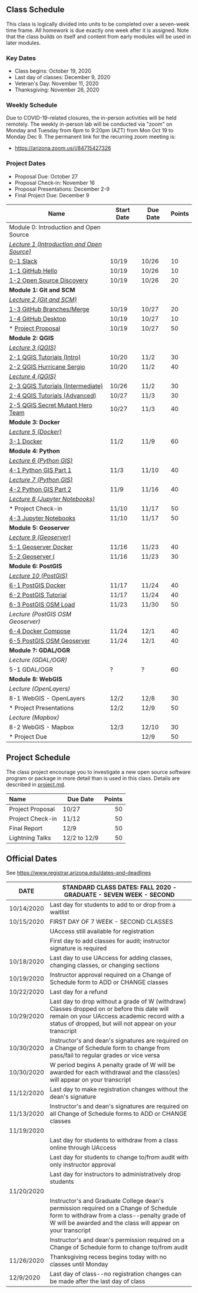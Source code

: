 
## Class Schedule

This class is logically divided into units to be completed over a seven-week time frame. All homework is due exactly one week after it is assigned. Note that the class builds on itself and content from early modules will be used in later modules.

### Key Dates
- Class begins:	October 19, 2020
- Last day of classes:	December 9, 2020
- Veteran's Day: November 11, 2020
- Thanksgiving: November 26, 2020

### Weekly Schedule
Due to COVID-19-related closures, the in-person activities will be held remotely. The weekly in-person lab will be conducted via "zoom" 
on Monday and Tuesday from 6pm to 9:20pm (AZT) from Mon Oct 19 to Monday Dec 9. The permanent link for the recurring zoom meeting is:
- https://arizona.zoom.us/j/84715427326

### Project Dates
- Proposal Due: October 27
- Proposal Check-in: November 16
- Proposal Presentations: December 2-9
- Final Project Due: December 9

|  **Name** | **Start Date** | **Due Date** | **Points** |
| --- | --- | --- | --- |
|  Module 0: Introduction and Open Source |  |  |  |
|  [_Lecture 1 (Introduction and Open Source)_](https://d2l.arizona.edu/d2l/le/content/968671/viewContent/9685637/View) |  |  |  |
|  [0-1 Slack](https://classroom.github.com/a/O8NFfZkp) | 10/19 | 10/26 | 10 |
|  [1-1 GitHub Hello](https://classroom.github.com/a/2ypA1ZJF) | 10/19 | 10/26 | 10 |
|  [1-2 Open Source Discovery](https://classroom.github.com/a/hP0IXEjJ) | 10/19 | 10/26 | 20 |
|  **Module 1: Git and SCM** |  |  |  |
|  [_Lecture 2 (Git and SCM)_](https://d2l.arizona.edu/d2l/le/content/968671/viewContent/9690596/View) |  |  |  |
|  [1-3 GitHub Branches/Merge](https://classroom.github.com/a/e8767ypo) | 10/19 | 10/27 | 20 |
|  [1-4 GitHub Desktop](https://classroom.github.com/a/f7vEXoDp) | 10/19 | 10/27 | 10 |
|  * [Project Proposal](https://classroom.github.com/a/EOArQFXu) | 10/19 | 10/27 | 50 |
|  **Module 2: QGIS** |  |  |  |
|  [_Lecture 3 (QGIS)_](https://d2l.arizona.edu/d2l/le/content/968671/viewContent/9711945/View) |  |  |  |
|  [2-1 QGIS Tutorials (Intro)](https://classroom.github.com/a/XGQqkW7v) | 10/20 | 11/2 | 30 |
|  [2-2 QGIS Hurricane Sergio](https://classroom.github.com/a/TffLIpll) | 10/20 | 11/2 | 40 |
|  [_Lecture 4 (QGIS)_](https://d2l.arizona.edu/d2l/le/content/968671/viewContent/9714791/View) |  |  |  |
|  [2-3 QGIS Tutorials (Intermediate)](https://classroom.github.com/a/ihfb_OeO) | 10/26 | 11/2 | 30 |
|  [2-4 QGIS Tutorials (Advanced)](https://classroom.github.com/a/uafQ7M87) | 10/27 | 11/3 | 30 |
|  [2-5 QGIS Secret Mutant Hero Team](https://classroom.github.com/a/MnqimXW8) | 10/27 | 11/3 | 40 |
|  **Module 3: Docker** |  |  |  |
|  [_Lecture 5 (Docker)_](https://d2l.arizona.edu/d2l/le/content/968671/viewContent/9733370/View) |  |  |  |
|  [3-1 Docker](https://classroom.github.com/a/r_xP-LA9) | 11/2 | 11/9 | 60 |
|  **Module 4: Python** |  |  |  |
|  [_Lecture 6 (Python GIS)_](https://d2l.arizona.edu/d2l/le/content/968671/viewContent/9739182/View) |  |  |  |
|  [4-1 Python GIS Part 1](https://classroom.github.com/a/J2qZZu2E) | 11/3 | 11/10 | 40 |
|  [_Lecture 7 (Python GIS)_](https://d2l.arizona.edu/d2l/le/content/968671/viewContent/9760377/View) |  |  |  |
|  [4-2 Python GIS Part 2](https://classroom.github.com/a/AUX651YB) | 11/9 | 11/16 | 40 |
|  [_Lecture 8 (Jupyter Notebooks)_](https://d2l.arizona.edu/d2l/le/content/968671/viewContent/9767816/View) |  |  |  
|  * Project Check-in | 11/10 | 11/17 | 50 |
|  [4-3 Jupyter Notebooks](https://classroom.github.com/a/0FpoxQ-G) | 11/10 | 11/17 | 50 |
|  **Module 5: Geoserver** |  |  |  |
|  [_Lecture 9 (Geoserver)_](https://d2l.arizona.edu/d2l/le/content/968671/viewContent/9798244/View) |  |  |  |
|  [5-1 Geoserver Docker](https://classroom.github.com/a/zqDtvTrM) | 11/16 | 11/23 | 40 |
|  [5-2 Geoserver I](https://classroom.github.com/a/K4X437Sa) | 11/16 | 11/23 | 30 |
|  **Module 6: PostGIS** |  |  |  |
|  [_Lecture 10 (PostGIS)_](https://d2l.arizona.edu/d2l/le/content/968671/viewContent/9804829/View) |  |  |  |
|  [6-1 PostGIS Docker](https://classroom.github.com/a/2Rssv4ns) | 11/17 | 11/24 | 40 |
|  [6-2 PostGIS Tutorial](https://classroom.github.com/a/4nP6ys1d) | 11/17 | 11/24 | 40 |
|  [6-3 PostGIS OSM Load](https://classroom.github.com/a/c1Xwu4sH) | 11/23 | 11/30 | 50 |
|  _Lecture (PostGIS OSM Geoserver)_ |  |  |  |
|  [6-4 Docker Compose](https://classroom.github.com/a/83FsVnXo) | 11/24 | 12/1 | 40 |
|  [6-5 PostGIS OSM Geoserver](https://classroom.github.com/a/nerFQdAx) | 11/24 | 12/1 | 40 |
|  **Module ?: GDAL/OGR** |  |  |  |
|  _Lecture (GDAL/OGR)_ |  |  |  |
|  5-1 GDAL/OGR | ? | ? | 60 |
|  **Module 8: WebGIS** |  |  |  |
|  _Lecture (OpenLayers)_ |  |  |  |
|  8-1 WebGIS - OpenLayers | 12/2 | 12/8 | 30 |
|  * Project Presentations | 12/2 | 12/9 | 50 |
|  _Lecture (Mapbox)_ |  |  |  |
|  8-2 WebGIS - Mapbox | 12/3 | 12/10 | 30 |
|  * Project Due |  | 12/9 | 50 |


## Project Schedule
The class project encourage you to investigate a new open source software program or package in more detail than
is used in this class. Details are described in [project.md](project.md).

| Name | Due Date | Points |
| :--- | --- | ---: |
| Project Proposal | 10/27 |  50  |
| Project Check-in | 11/12 | 50  |
| Final Report | 12/9 | 50  |
| Lightning Talks | 12/2 to 12/9 | 50  |

## Official Dates
See https://www.registrar.arizona.edu/dates-and-deadlines

|  DATE | STANDARD CLASS DATES: FALL 2020 - GRADUATE - SEVEN WEEK - SECOND |
| --- | --- |
|  10/14/2020 | Last day for students to add to or drop from a waitlist |
|  10/15/2020 | FIRST DAY OF 7 WEEK - SECOND CLASSES |
|  | UAccess still available for registration |
|  | First day to add classes for audit; instructor signature is required |
|  10/18/2020 | Last day to use UAccess for adding classes, changing classes, or changing sections |
|  10/19/2020 | Instructor approval required on a Change of Schedule form to ADD or CHANGE classes |
|  10/22/2020 | Last day for a refund |
|  10/29/2020 | Last day to drop without a grade of W (withdraw) Classes dropped on or before this date will remain on your UAccess academic record with a status of dropped, but will not appear on your transcript |
|  10/30/2020 | Instructor's and dean's signatures are required on a Change of Schedule form to change from pass/fail to regular grades or vice versa |
|  10/30/2020 | W period begins A penalty grade of W will be awarded for each withdrawal and the class(es) will appear on your transcript |
|  11/12/2020 | Last day to make registration changes without the dean's signature |
|  11/13/2020 | Instructor's and dean's signatures are required on all Change of Schedule forms to ADD or CHANGE classes |
|  11/19/2020 |  |
|  | Last day for students to withdraw from a class online through UAccess |
|  | Last day for students to change to/from audit with only instructor approval |
|  | Last day for instructors to administratively drop students |
|  11/20/2020 |  |
|  | Instructor's and Graduate College dean's permission required on a Change of Schedule form to withdraw from a class--penalty grade of W will be awarded and the class will appear on your transcript |
|  | Instructor's and dean's permission required on a Change of Schedule form to change to/from audit |
|  11/26/2020 | Thanksgiving recess begins today with no classes until Monday |
|  12/9/2020 | Last day of class--no registration changes can be made after the last day of class |
